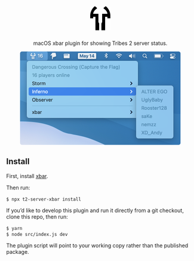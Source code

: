 <div align="center">

<h1>
<img alt="Tribes 2 Server Status" src="icon.png" width="54">
</h1>

macOS xbar plugin for showing Tribes 2 server status.

<img src="screenshot.png" alt="Screenshot" width="430">

</div>

## Install

First, install [xbar](https://xbarapp.com).

Then run:

```console
$ npx t2-server-xbar install
```

If you’d like to develop this plugin and run it directly from a git checkout,
clone this repo, then run:

```console
$ yarn
$ node src/index.js dev
```

The plugin script will point to your working copy rather than the published
package.
